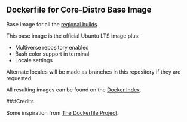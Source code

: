 ## Dockerfile for Core-Distro Base Image

Base image for all the [regional builds](https://github.com/radial/core-distro).

This base image is the official Ubuntu LTS image plus:
* Multiverse repository enabled
* Bash color support in terminal
* Locale settings

Alternate locales will be made as branches in this repository if they are
requested.

All resulting images can be found on the [Docker
Index](https://index.docker.io/u/radial/distro/).

###Credits

Some inspiration from [The Dockerfile Project](http://dockerfile.github.io/).

